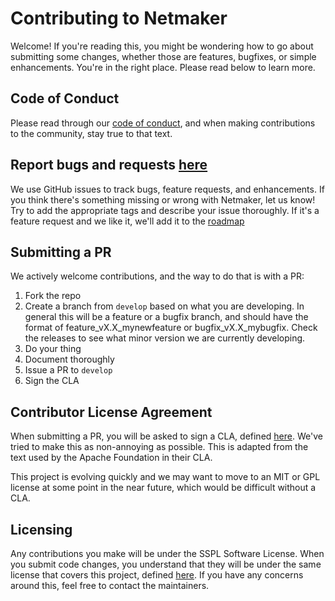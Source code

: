 # Contributing to Netmaker
Welcome! If you're reading this, you might be wondering how to go about submitting some changes, whether those are features, bugfixes, or simple enhancements. You're in the right place. Please read below to learn more.

## Code of Conduct

Please read through our [code of conduct](./CODE_OF_CONDUCT.md), and when making contributions to the community, stay true to that text.

## Report bugs and requests [here](https://github.com/gravitl/netmaker/issues)
We use GitHub issues to track bugs, feature requests, and enhancements. If you think there's something missing or wrong with Netmaker, let us know! Try to add the appropriate tags and describe your issue thoroughly. If it's a feature request and we like it, we'll add it to the [roadmap](ROADMAP.md)

## Submitting a PR
We actively welcome contributions, and the way to do that is with a PR:

1. Fork the repo
2. Create a branch from `develop` based on what you are developing. In general this will be a feature or a bugfix branch, and should have the format of feature_vX.X_mynewfeature or bugfix_vX.X_mybugfix. Check the releases to see what minor version we are currently developing.
3. Do your thing
4. Document thoroughly
5. Issue a PR to `develop`
6. Sign the CLA

## Contributor License Agreement

When submitting a PR, you will be asked to sign a CLA, defined [here](https://gist.github.com/afeiszli/2f9f8133929e7d5574a9d892959d58a7). We've tried to make this as non-annoying as possible. This is adapted from the text used by the Apache Foundation in their CLA.

This project is evolving quickly and we may want to move to an MIT or GPL license at some point in the near future, which would be difficult without a CLA.

## Licensing
Any contributions you make will be under the SSPL Software License. When you submit code changes, you  understand that they will be under the same license that covers this project, defined [here](../LICENSE.txt). If you have any concerns around this, feel free to contact the maintainers.
